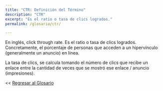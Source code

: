 ```yaml
---
title: "CTR: Definición del Término"
description: "CTR"
excerpt: "Es el ratio o tasa de clics logrados."
permalink: /glosario/ctr/

---
```


En inglés, click through rate. Es el ratio o tasa de clics logrados. Concretamente, el porcentaje de personas que acceden a un hipervínculo (generalmente un anuncio) en línea.

La tasa de clics, se calcula tomando el número de clics que recibe un enlace entre la cantidad de veces que se mostró ese enlace / anuncio (impresiones).

<< [Regresar al Glosario](/glosario/ "Regresar a la Página Principal del Glosario")